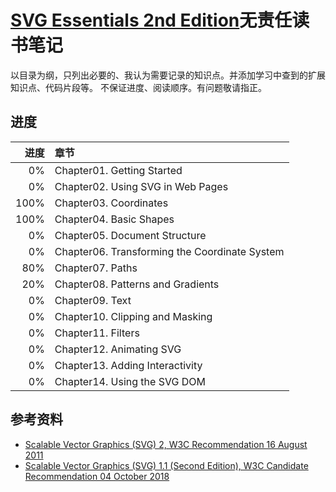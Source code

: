 # [SVG Essentials 2nd Edition](https://www.amazon.com/SVG-Essentials-Producing-Scalable-Graphics/dp/1449374352)无责任读书笔记
以目录为纲，只列出必要的、我认为需要记录的知识点。并添加学习中查到的扩展知识点、代码片段等。
不保证进度、阅读顺序。有问题敬请指正。

## 进度

进度 | 章节
---:|:---
  0% | Chapter01. Getting Started
  0% | Chapter02. Using SVG in Web Pages
100% | Chapter03. Coordinates
100% | Chapter04. Basic Shapes
  0% | Chapter05. Document Structure
  0% | Chapter06. Transforming the Coordinate System
 80% | Chapter07. Paths
 20% | Chapter08. Patterns and Gradients
  0% | Chapter09. Text
  0% | Chapter10. Clipping and Masking
  0% | Chapter11. Filters
  0% | Chapter12. Animating SVG
  0% | Chapter13. Adding Interactivity
  0% | Chapter14. Using the SVG DOM

## 参考资料
- [Scalable Vector Graphics (SVG) 2, W3C Recommendation 16 August 2011](https://www.w3.org/TR/SVG2)
- [Scalable Vector Graphics (SVG) 1.1 (Second Edition), W3C Candidate Recommendation 04 October 2018](https://www.w3.org/TR/SVG11/)